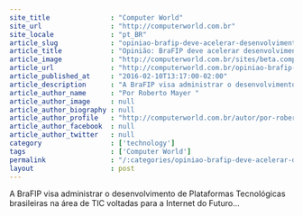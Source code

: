 ```yaml
---
site_title               : "Computer World"
site_url                 : "http://computerworld.com.br"
site_locale              : "pt_BR"
article_slug             : "opiniao-brafip-deve-acelerar-desenvolvimento-tecnologico-no-pais"
article_title            : "Opinião: BraFIP deve acelerar desenvolvimento tecnológico no país"
article_image            : "http://computerworld.com.br/sites/beta.computerworld.com.br/files/news_articles/lampada_ideia.jpg"
article_url              : "http://computerworld.com.br/opiniao-brafip-deve-acelerar-desenvolvimento-tecnologico-no-pais"
article_published_at     : "2016-02-10T13:17:00-02:00"
article_description      : "A BraFIP visa administrar o desenvolvimento de Plataformas Tecnológicas brasileiras na área de TIC voltadas para a Internet do Futuro..."
article_author_name      : "Por Roberto Mayer "
article_author_image     : null
article_author_biography : null
article_author_profile   : "http://computerworld.com.br/autor/por-roberto-mayer"
article_author_facebook  : null
article_author_twitter   : null
category                 : ['technology']
tags                     : ['Computer World']
permalink                : "/:categories/opiniao-brafip-deve-acelerar-desenvolvimento-tecnologico-no-pais/"
layout                   : post
---
```


A BraFIP visa administrar o desenvolvimento de Plataformas Tecnológicas brasileiras na área de TIC voltadas para a Internet do Futuro...
